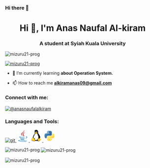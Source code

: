 ### Hi there 👋

<h1 align="center">Hi 👋, I'm Anas Naufal Al-kiram</h1>
<h3 align="center">A student at Syiah Kuala University</h3>

<p align="left"> <img src="https://komarev.com/ghpvc/?username=mizuru21-prog&label=Profile%20views&color=0e75b6&style=flat" alt="mizuru21-prog" /> </p>

<p align="left"> <a href="https://github.com/ryo-ma/github-profile-trophy"><img src="https://github-profile-trophy.vercel.app/?username=mizuru21-prog" alt="mizuru21-prog" /></a> </p>

- 🌱 I’m currently learning **about Operation System.**

- 📫 How to reach me **alkiramanas09@gmail.com**

<h3 align="left">Connect with me:</h3>
<p align="left">
<a href="https://instagram.com/@anasnaufalalkiram" target="blank"><img align="center" src="https://raw.githubusercontent.com/rahuldkjain/github-profile-readme-generator/master/src/images/icons/Social/instagram.svg" alt="@anasnaufalalkiram" height="30" width="40" /></a>
</p>

<h3 align="left">Languages and Tools:</h3>
<p align="left"> <a href="https://git-scm.com/" target="_blank"> <img src="https://www.vectorlogo.zone/logos/git-scm/git-scm-icon.svg" alt="git" width="40" height="40"/> </a> <a href="https://www.java.com" target="_blank"> <img src="https://raw.githubusercontent.com/devicons/devicon/master/icons/java/java-original.svg" alt="java" width="40" height="40"/> </a> <a href="https://www.linux.org/" target="_blank"> <img src="https://raw.githubusercontent.com/devicons/devicon/master/icons/linux/linux-original.svg" alt="linux" width="40" height="40"/> </a> <a href="https://www.python.org" target="_blank"> <img src="https://raw.githubusercontent.com/devicons/devicon/master/icons/python/python-original.svg" alt="python" width="40" height="40"/> </a> </p>

<p><img align="left" src="https://github-readme-stats.vercel.app/api/top-langs?username=mizuru21-prog&show_icons=true&locale=en&layout=compact" alt="mizuru21-prog" /></p>

<p>&nbsp;<img align="center" src="https://github-readme-stats.vercel.app/api?username=mizuru21-prog&show_icons=true&locale=en" alt="mizuru21-prog" /></p>

<p><img align="center" src="https://github-readme-streak-stats.herokuapp.com/?user=mizuru21-prog&" alt="mizuru21-prog" /></p>


